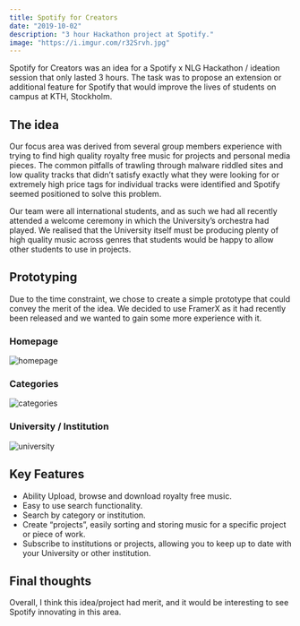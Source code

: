 ```yaml
---
title: Spotify for Creators
date: "2019-10-02"
description: "3 hour Hackathon project at Spotify."
image: "https://i.imgur.com/r32Srvh.jpg"
---
```


Spotify for Creators was an idea for a Spotify x NLG Hackathon / ideation session that only lasted 3 hours. The task was to propose an extension or additional feature for Spotify that would improve the lives of students on campus at KTH, Stockholm.

## The idea

Our focus area was derived from several group members experience with trying to find high quality royalty free music for projects and personal media pieces. The common pitfalls of trawling through malware riddled sites and low quality tracks that didn’t satisfy exactly what they were looking for or extremely high price tags for individual tracks were identified and Spotify seemed positioned to solve this problem.

Our team were all international students, and as such we had all recently attended a welcome ceremony in which the University’s orchestra had played. We realised that the University itself must be producing plenty of high quality music across genres that students would be happy to allow other students to use in projects.

## Prototyping
Due to the time constraint, we chose to create a simple prototype that could convey the merit of the idea. We decided to use FramerX as it had recently been released and we wanted to gain some more experience with it.

### Homepage
![homepage](https://i.imgur.com/WMnzZiv.png)


### Categories
![categories](https://i.imgur.com/o3GfpiF.png)

### University / Institution
![university](https://i.imgur.com/9CHVbpC.png)

## Key Features

- Ability Upload, browse and download royalty free music.
- Easy to use search functionality.
- Search by category or institution.
- Create “projects”, easily sorting and storing music for a specific project or piece of work.
- Subscribe to institutions or projects, allowing you to keep up to date with your University or other institution.

## Final thoughts

Overall, I think this idea/project had merit, and it would be interesting to see Spotify innovating in this area.
